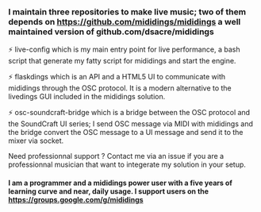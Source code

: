 ### I maintain three repositories to make live music; two of them depends on https://github.com/mididings/mididings a well maintained version of github.com/dsacre/mididings

⚡ live-config which is my main entry point for live performance, a bash script that generate my fatty script for mididings and start the engine.

⚡ flaskdings which is an API and a HTML5 UI to communicate with mididings through the OSC protocol. It is a modern alternative to the livedings GUI included in the mididings solution.

⚡ osc-soundcraft-bridge which is a bridge between the OSC protocol and the SoundCraft UI series; I send OSC message via MIDI with mididings and the bridge convert the OSC message to a UI message and send it to the mixer via socket.


Need professionnal support ? Contact me via an issue if you are a professionnal musician that want to integerate my solution in your setup.

#### I am a programmer and a mididings power user with a five years of learning curve and near, daily usage. I support users on the https://groups.google.com/g/mididings

<!--
**stefets/stefets** is a ✨ _special_ ✨ repository because its `README.md` (this file) appears on your GitHub profile.

Here are some ideas to get you started:

- 🔭 I’m currently working on ...
- 🌱 I’m currently learning ...
- 👯 I’m looking to collaborate on ...
- 🤔 I’m looking for help with ...
- 💬 Ask me about ...
- 📫 How to reach me: ...
- 😄 Pronouns: ...
- ⚡ Fun fact: ...
-->
